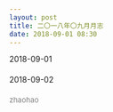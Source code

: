 ```yaml
---
layout: post
title: 二〇一八年〇九月月志
date: 2018-09-01 08:30
---
```


<div>2018-09-01</div>
<div>　　　　</div>
<div>2018-09-02</div>
<div>　　　　</div>

<div><font size="2" color="gray">zhaohao</font></div>